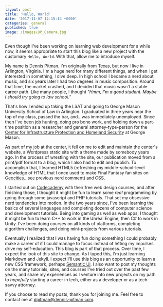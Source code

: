 ```yaml
---
layout: post
title: 'Hello, World'
date: '2017-11-07 12:15:14 +0000'
categories: general
published: true
image: /images/DP_Camera.jpg
---
```

Even though I've been working on learning web development for a while now, it seems appropriate to start this blog like a new project with the customary `Hello, World`.  With that, allow me to introduce myself.

My name is Dennis Pitman.  I'm originally from Texas, but now I live in Arlington, Virginia.  I'm a huge nerd for many different things, and when I get interested in something, I dive deep.  In high school I became a nerd about music, and six years later I had two degrees in music composition.  Around that time, the market crashed, and I decided that music wasn't a stable career path.  Like many people, I thought _"Hmm, I'm a good student.  Maybe I should try going to law school."_

That's how I ended up taking the LSAT and going to George Mason University School of Law in Arlington.  I graduated in three years near the top of my class, passed the bar, and...was immediately unemployed.  Since then I've been job hunting, doing pro bono work, and holding down a part-time position as a researcher and general attorney-type-person for the [Center for Infrastructure Protection and Homeland Security](cip.gmu.edu) at George Mason.

As part of my job at the center, it fell on me to edit and maintain the center's website, a Wordpress static site with a theme made by somebody years ago.  In the process of wrestling with the site, our publication moved from a print/pdf format to a blog, which I also had to edit and publish.  To accomplish that, I learned HTML5 (refreshing my middle-school-level knowledge of HTML that I once used to make Final Fantasy fan sites on [Geocities](https://en.wikipedia.org/wiki/Yahoo!_GeoCities)...see previous nerd comment) and CSS.

I started out on [Codecademy](www.codecademy.com) with their free web design courses, and after finishing those, I thought it might be fun to learn some _real_ programming by going through some javascript and PHP tutorials.  That set my obsessive nerd tendencies into motion.  In the two years since, I've been learning the basics of several languages and completing dozens of computer science and development tutorials.  Being into gaming as well as web apps, I thought it might be fun to learn C++ to work in the Unreal Engine, then C# to work in Unity.  I've been doing courses on all kinds of platforms, completing algorithm challenges, and doing mini-projects from various tutorials.

Eventually I realized that I was having fun doing something I could probably make a career of if I could manage to focus instead of letting my impulses drive my self-education.  This blog is part of that process.  Over time, I expect the look of this site to change.  As I typed this, I'm just learning Markdown and Jekyll.  I expect I'll use this blog as an opportunity to learn a new CSS framework, perhaps [Semantic UI](https://semantic-ui.com/).  I also want to post my thoughts on the many tutorials, sites, and courses I've tried out over the past few years, and share my experiences as I venture into new projects on my path to _hopefully_ starting a career in tech, either as a developer or as a tech-savvy attorney.

If you choose to read my posts, thank you for joining me.  Feel free to contact me at [dpitman@dennis-pitman.com](dpitman@dennis-pitman.com).
